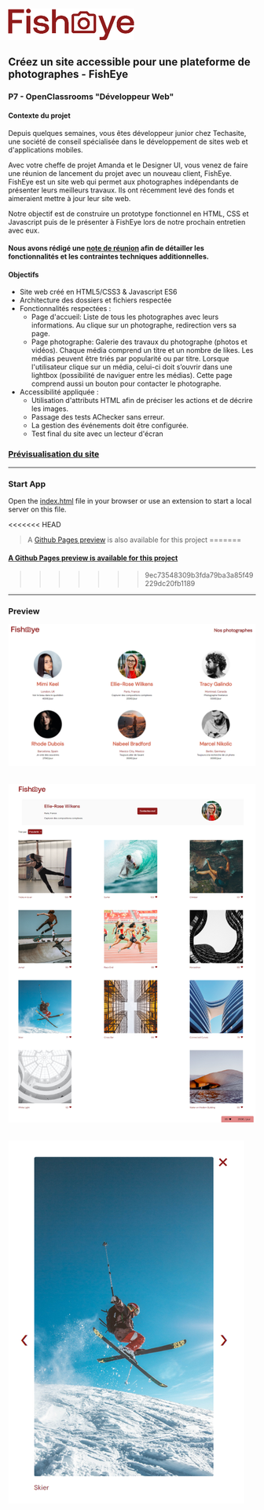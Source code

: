 ![FishEye Icon](/assets/images/logo-small.png)

## Créez un site accessible pour une plateforme de photographes - FishEye
### P7 - OpenClassrooms "Développeur Web"

#### Contexte du projet

Depuis quelques semaines, vous êtes développeur junior chez Techasite, une société de conseil spécialisée dans le développement de sites web et d'applications mobiles.

Avec votre cheffe de projet Amanda et le Designer UI, vous venez de faire une réunion de lancement du projet avec un nouveau client, FishEye. FishEye est un site web qui permet aux photographes indépendants de présenter leurs meilleurs travaux. Ils ont récemment levé des fonds et aimeraient mettre à jour leur site web. 

Notre objectif est de construire un prototype fonctionnel en HTML, CSS et Javascript puis de le présenter à FishEye lors de notre prochain entretien avec eux.

#### Nous avons rédigé une [note de réunion](./assets/Notes%20de%20reunion%20-%20FishEye.pdf) afin de détailler les fonctionnalités et les contraintes techniques additionnelles.

#### Objectifs
- Site web créé en HTML5/CSS3 & Javascript ES6
- Architecture des dossiers et fichiers respectée
- Fonctionnalités respectées :
  - Page d'accueil: Liste de tous les photographes avec leurs informations. Au clique sur un photographe, redirection vers sa page.
  - Page photographe: Galerie des travaux du photographe (photos et vidéos). Chaque média comprend un titre et un nombre de likes. Les médias peuvent être triés par popularité ou par titre. Lorsque l'utilisateur clique sur un média, celui-ci doit s’ouvrir dans une lightbox (possibilité de naviguer entre les médias). Cette page comprend aussi un bouton pour contacter le photographe.
- Accessibilité appliquée :
  - Utilisation d'attributs HTML afin de préciser les actions et de décrire les images. 
  - Passage des tests AChecker sans erreur. 
  - La gestion des événements doit être configurée. 
  - Test final du site avec un lecteur d'écran

### [Prévisualisation du site](https://alex-pqn.github.io/FishEye-ocr_dcl/)

---

### Start App

Open the [index.html](/index.html) file in your browser or use an extension to start a local server on this file.

<<<<<<< HEAD
> A [Github Pages preview](https://alex-pqn.github.io/FishEye-ocr_dcl/) is also available for this project
=======
#### [A Github Pages preview is available for this project](https://alex-pqn.github.io/FishEye-ocr_dcl/)
>>>>>>> 9ec73548309b3fda79ba3a85f49229dc20fb1189

---

### Preview

![FishEye page d'accueil](/assets/images/FishEye%20P6%20OCR%20DCL.png)
<br/>
<br/>
<br/>
![FishEye page photographe](/assets/images/FishEye%202%20P6%20OCR%20DCL.png)
<br/>
<br/>
<br/>
![FishEye média page photographe](/assets/images/FishEye%203%20P6%20OCR%20DCL.png)
